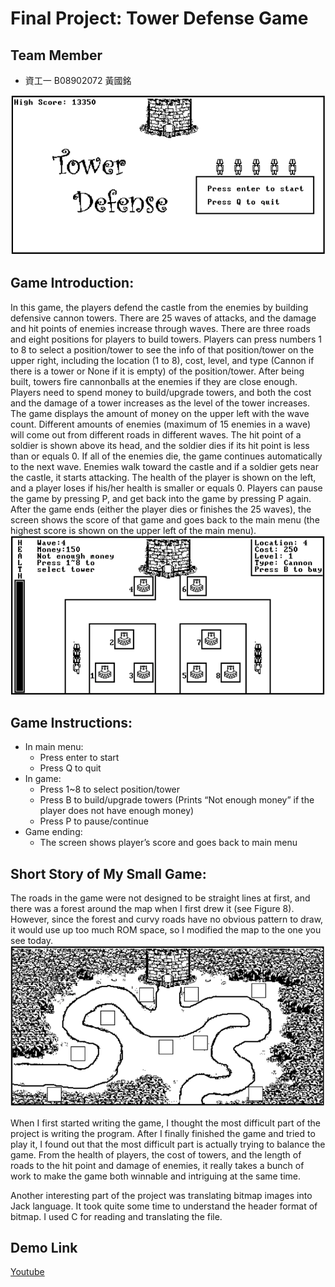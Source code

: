 # Final Project: Tower Defense Game

## Team Member
- 資工一 B08902072 黃國銘

![](./img/f1)
## Game Introduction:
In this game, the players defend the castle from the enemies by building defensive cannon towers. There are 25 waves of attacks, and the damage and hit points of enemies increase through waves. There are three roads and eight positions for players to build towers. Players can press numbers 1 to 8 to select a position/tower to see the info of that position/tower on the upper right, including the location (1 to 8), cost, level, and type (Cannon if there is a tower or None if it is empty) of the position/tower. After being built, towers fire cannonballs at the enemies if they are close enough. Players need to spend money to build/upgrade towers, and both the cost and the damage of a tower increases as the level of the tower increases. The game displays the amount of money on the upper left with the wave count. Different amounts of enemies (maximum of 15 enemies in a wave) will come out from different roads in different waves. The hit point of a soldier is shown above its head, and the soldier dies if its hit point is less than or equals 0. If all of the enemies die, the game continues automatically to the next wave. Enemies walk toward the castle and if a soldier gets near the castle, it starts attacking. The health of the player is shown on the left, and a player loses if his/her health is smaller or equals 0. Players can pause the game by pressing P, and get back into the game by pressing P again. After the game ends (either the player dies or finishes the 25 waves), the screen shows the score of that game and goes back to the main menu (the highest score is shown on the upper left of the main menu).
![](./img/f2)

## Game Instructions:
- In main menu:
    - Press enter to start
    - Press Q to quit
- In game:
    - Press 1~8 to select position/tower
    - Press B to build/upgrade towers (Prints “Not enough money” if the player does not have enough money)
    - Press P to pause/continue
- Game ending:
    - The screen shows player’s score and goes back to main menu

## Short Story of My Small Game:
The roads in the game were not designed to be straight lines at first, and there was a forest around the map when I first drew it (see Figure 8). However, since the forest and curvy roads have no obvious pattern to draw, it would use up too much ROM space, so I modified the map to the one you see today.
![](./img/f3)

When I first started writing the game, I thought the most difficult part of the project is writing the program. After I finally finished the game and tried to play it, I found out that the most difficult part is actually trying to balance the game. From the health of players, the cost of towers, and the length of roads to the hit point and damage of enemies, it really takes a bunch of work to make the game both winnable and intriguing at the same time.

Another interesting part of the project was translating bitmap images into Jack language. It took quite some time to understand the header format of bitmap. I used C for reading and translating the file.

## Demo Link
[Youtube](https://www.youtube.com/watch?v=UtlRthFu4qo)